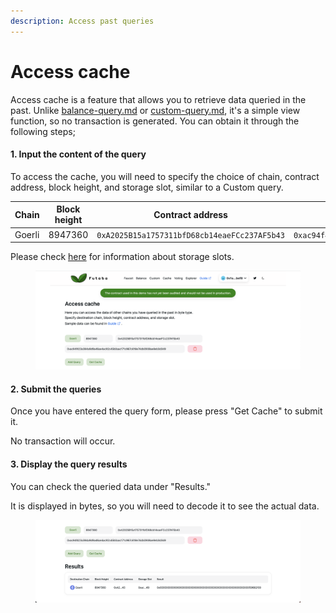 ```yaml
---
description: Access past queries
---
```


# Access cache

Access cache is a feature that allows you to retrieve data queried in the past. Unlike [balance-query.md](balance-query.md "mention") or [custom-query.md](custom-query.md "mention"), it's a simple view function, so no transaction is generated. You can obtain it through the following steps;

#### 1. Input the content of the query

To access the cache, you will need to specify the choice of chain, contract address, block height, and storage slot, similar to a Custom query.&#x20;

<table><thead><tr><th width="97">Chain</th><th width="131">Block height</th><th width="243">Contract address</th><th>Slot</th></tr></thead><tbody><tr><td>Goerli</td><td>8947360</td><td><code>0xA2025B15a1757311bfD68cb14eaeFCc237AF5b43</code></td><td><code>0xac94f423a384a9d9a46ae4ac92c45b0aac171c967c618e74db0938ae8eb3d349</code></td></tr></tbody></table>

Please check [here](custom-query.md#1.-input-the-content-of-the-query) for information about storage slots.

<figure><img src="../../.gitbook/assets/cache_query" alt=""><figcaption></figcaption></figure>

#### 2. Submit the queries

Once you have entered the query form, please press "Get Cache" to submit it.&#x20;

No transaction will occur.

#### 3. Display the query results

You can check the queried data under "Results."

It is displayed in bytes, so you will need to decode it to see the actual data.

<figure><img src="../../.gitbook/assets/cache_result" alt=""><figcaption></figcaption></figure>
